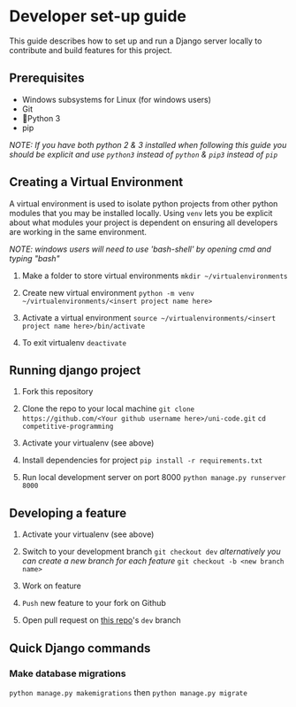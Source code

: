# Developer set-up guide

This guide describes how to set up and run a Django server locally to contribute and build features for this project.


## Prerequisites
- Windows subsystems for Linux (for windows users)
- Git
- 🐍Python 3
- pip

_NOTE: If you have both python 2 & 3 installed when following this guide you should be explicit and use `python3` instead of `python` & `pip3` instead of `pip`_



## Creating a Virtual Environment

   A virtual environment is used to isolate python projects from other python modules that you may be installed locally. 
   Using `venv` lets you be explicit about what modules your project is dependent on ensuring all developers are working in the same environment.

_NOTE: windows users will need to use 'bash-shell' by opening cmd and typing "bash"_   

1. Make a folder to store virtual environments
`mkdir ~/virtualenvironments`

2. Create new virtual environment
`python -m venv ~/virtualenvironments/<insert project name here>`

3. Activate a virtual environment
`source ~/virtualenvironments/<insert project name here>/bin/activate`

4. To exit virtualenv
`deactivate`


## Running django project

1. Fork this repository

2. Clone the repo to your local machine
`git clone https://github.com/<Your github username here>/uni-code.git`
`cd competitive-programming`

3. Activate your virtualenv (see above)

4. Install dependencies for project
`pip install -r requirements.txt`

5. Run local development server on port 8000
`python manage.py runserver 8000`


## Developing a feature 

1. Activate your virtualenv (see above)

2. Switch to your development branch 
`git checkout dev`
_alternatively you can create a new branch for each feature_
`git checkout -b <new branch name>`

3. Work on feature

4. `Push` new feature to your fork on Github

5. Open pull request on [this repo](https://github.com/johnpaulkiser/uni-code)'s `dev` branch


## Quick Django commands
### Make database migrations
`python manage.py makemigrations` then `python manage.py migrate`

